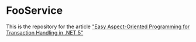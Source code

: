 # FooService

This is the repository for the article ["Easy Aspect-Oriented Programming for Transaction Handling in .NET 5"](https://manfredmlange.medium.com/easy-aspect-oriented-programming-for-transaction-handling-in-net-5-1a1b0c763935?sk=6cd1ca63c53a765a202c02f744968b6b)
